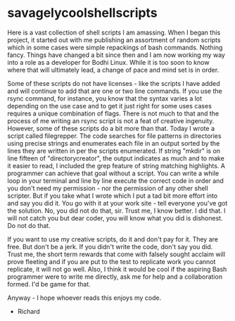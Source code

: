 # savagelycoolshellscripts
Here is a vast collection of shell scripts I am amassing. When I began this project, it started out with me publishing an assortment of random scripts which in some cases were simple repackings of bash commands. Nothing fancy. Things have changed a bit since then and I am now working my way into a role as a developer for Bodhi Linux. While it is too soon to know where that will ultimately lead, a change of pace and mind set is in order. 

Some of these scripts do not have licenses - like the scripts I have added and will continue to add that are one or two line commands. If you use the rsync command, for instance, you know that the syntax varies a lot depending on the use case and to get it just right for some uses cases requires a unique combination of flags. There is not much to that and the process of me writing an rsync script is not a feat of creative ingenuity. However, some of these scripts do a bit more than that. Today I wrote a script called filegrepper. The code searches for file patterns in directories using precise strings and enumerates each file in an output sorted by the lines they are written in per the scripts enumerated. If string "mkdir" is on line fifteen of "directorycreator", the output indicates as much and to make it easier to read, I included the grep feature of string matching highlights. A programmer can achieve that goal without a script. You can write a while loop in your terminal and line by line execute the correct code in order and you don't need my permission - nor the permission of any other shell scripter. But if you take what I wrote which I put a tad bit more effort into and say you did it. You go with it at your work site - tell everyone you've got the solution. No, you did not do that, sir. Trust me, I know better. I did that. I will not catch you but dear coder, you will know what you did is dishonest. Do not do that. 

If you want to use my creative scripts, do it and don't pay for it. They are free. But don't be a jerk. If you didn't write the code, don't say you did. Trust me, the short term rewards that come with falsely sought acclaim will prove fleeting and if you are put to the test to replicate work you cannot replicate, it will not go well. Also, I think it would be cool if the aspiring Bash programmer were to write me directly, ask me for help and a collaboration formed. I'd be game for that. 

Anyway - I hope whoever reads this enjoys my code. 

- Richard 
